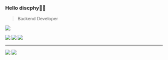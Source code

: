 ### Hello discphy👋🏻 
> Backend Developer
  
<div>  
  <a href="https://hits.seeyoufarm.com"><img src="https://hits.seeyoufarm.com/api/count/incr/badge.svg?url=https%3A%2F%2Fgithub.com%2Fdiscphy&count_bg=%2379C83D&title_bg=%23555555&icon=&icon_color=%23E7E7E7&title=hits&edge_flat=false"/></a>  
  
  
  <a href="https://discphy.notion.site/discphy-12f8d759fd374395b0ec4649879492d9"><img src="https://img.shields.io/badge/Notion-FFFFFF?style=flat-square&logo=notion&logoColor=black"></a>
  <a href="https://velog.io/@discphy"><img src="https://img.shields.io/badge/Velog-20C997?style=flat-square&logo=velog&logoColor=white"/></a>
  <a href="https://www.instagram.com/hanyoung.10"><img src="https://img.shields.io/badge/Instagram-E4405F?style=flat-square&logo=instagram&logoColor=white"/></a>
</div>

---
<img src="https://github-readme-stats.vercel.app/api?username=discphy&count_private=true&show_icons=true&theme=yeblu">
<img src="https://github-readme-stats.vercel.app/api/top-langs/?username=discphy&layout=compact&theme=yeblu">
